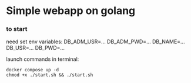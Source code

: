 # Simple webapp on golang

### to start
need set env variables:
DB_ADM_USR=...
DB_ADM_PWD=...
DB_NAME=...
DB_USR=...
DB_PWD=...

launch commands in terminal:
``` console
docker compose up -d
chmod +x ./start.sh && ./start.sh
```
